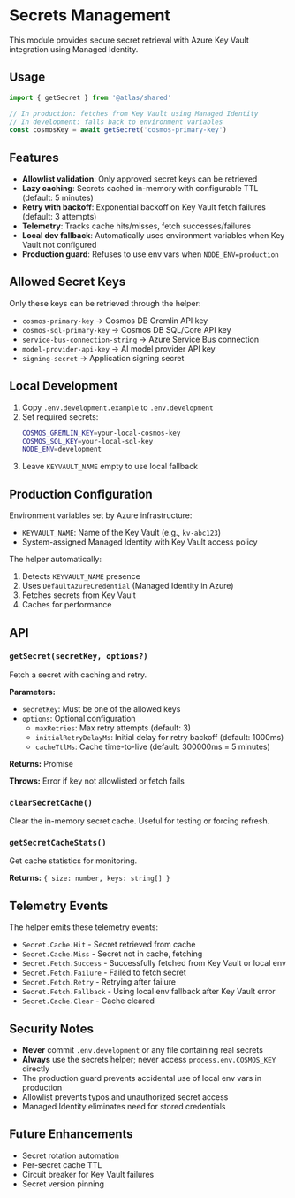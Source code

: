 # Secrets Management

This module provides secure secret retrieval with Azure Key Vault integration using Managed Identity.

## Usage

```typescript
import { getSecret } from '@atlas/shared'

// In production: fetches from Key Vault using Managed Identity
// In development: falls back to environment variables
const cosmosKey = await getSecret('cosmos-primary-key')
```

## Features

- **Allowlist validation**: Only approved secret keys can be retrieved
- **Lazy caching**: Secrets cached in-memory with configurable TTL (default: 5 minutes)
- **Retry with backoff**: Exponential backoff on Key Vault fetch failures (default: 3 attempts)
- **Telemetry**: Tracks cache hits/misses, fetch successes/failures
- **Local dev fallback**: Automatically uses environment variables when Key Vault not configured
- **Production guard**: Refuses to use env vars when `NODE_ENV=production`

## Allowed Secret Keys

Only these keys can be retrieved through the helper:

- `cosmos-primary-key` → Cosmos DB Gremlin API key
- `cosmos-sql-primary-key` → Cosmos DB SQL/Core API key
- `service-bus-connection-string` → Azure Service Bus connection
- `model-provider-api-key` → AI model provider API key
- `signing-secret` → Application signing secret

## Local Development

1. Copy `.env.development.example` to `.env.development`
2. Set required secrets:
   ```bash
   COSMOS_GREMLIN_KEY=your-local-cosmos-key
   COSMOS_SQL_KEY=your-local-sql-key
   NODE_ENV=development
   ```
3. Leave `KEYVAULT_NAME` empty to use local fallback

## Production Configuration

Environment variables set by Azure infrastructure:

- `KEYVAULT_NAME`: Name of the Key Vault (e.g., `kv-abc123`)
- System-assigned Managed Identity with Key Vault access policy

The helper automatically:
1. Detects `KEYVAULT_NAME` presence
2. Uses `DefaultAzureCredential` (Managed Identity in Azure)
3. Fetches secrets from Key Vault
4. Caches for performance

## API

### `getSecret(secretKey, options?)`

Fetch a secret with caching and retry.

**Parameters:**
- `secretKey`: Must be one of the allowed keys
- `options`: Optional configuration
  - `maxRetries`: Max retry attempts (default: 3)
  - `initialRetryDelayMs`: Initial delay for retry backoff (default: 1000ms)
  - `cacheTtlMs`: Cache time-to-live (default: 300000ms = 5 minutes)

**Returns:** Promise<string>

**Throws:** Error if key not allowlisted or fetch fails

### `clearSecretCache()`

Clear the in-memory secret cache. Useful for testing or forcing refresh.

### `getSecretCacheStats()`

Get cache statistics for monitoring.

**Returns:** `{ size: number, keys: string[] }`

## Telemetry Events

The helper emits these telemetry events:

- `Secret.Cache.Hit` - Secret retrieved from cache
- `Secret.Cache.Miss` - Secret not in cache, fetching
- `Secret.Fetch.Success` - Successfully fetched from Key Vault or local env
- `Secret.Fetch.Failure` - Failed to fetch secret
- `Secret.Fetch.Retry` - Retrying after failure
- `Secret.Fetch.Fallback` - Using local env fallback after Key Vault error
- `Secret.Cache.Clear` - Cache cleared

## Security Notes

- **Never** commit `.env.development` or any file containing real secrets
- **Always** use the secrets helper; never access `process.env.COSMOS_KEY` directly
- The production guard prevents accidental use of local env vars in production
- Allowlist prevents typos and unauthorized secret access
- Managed Identity eliminates need for stored credentials

## Future Enhancements

- Secret rotation automation
- Per-secret cache TTL
- Circuit breaker for Key Vault failures
- Secret version pinning
